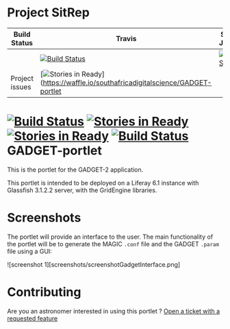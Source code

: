 # Project SitRep
| Build Status | Travis | SAGrid Jenkins |
|--------------|--------|----------------|
|              | [![Build Status](https://travis-ci.org/SouthAfricaDigitalScience/GADGET-portlet.svg?branch=master)](https://travis-ci.org/SouthAfricaDigitalScience/GADGET-portlet) | [![Build Status](http://ci.sagrid.ac.za:8080/view/All/job/GADGET2-portlet/badge/icon)](http://ci.sagrid.ac.za:8080/view/All/job/GADGET2-portlet/) |
| Project issues | [![Stories in Ready](https://badge.waffle.io/southafricadigitalscience/GADGET-portlet.png?label=ready&title=Ready)](https://waffle.io/southafricadigitalscience/GADGET-portlet| | [![Stories in Ready](https://badge.waffle.io/southafricadigitalscience/GADGET-portlet.png?label=In%20Progress&title=In%20Progress)](https://waffle.io/southafricadigitalscience/GADGET-portlet) | 
 

[![Build Status](http://ci.sagrid.ac.za:8080/view/All/job/GADGET2-portlet/badge/icon)](http://ci.sagrid.ac.za:8080/view/All/job/GADGET2-portlet/)
 [![Stories in Ready](https://badge.waffle.io/southafricadigitalscience/GADGET-portlet.png?label=ready&title=Ready)](https://waffle.io/southafricadigitalscience/GADGET-portlet)
 [![Stories in Ready](https://badge.waffle.io/southafricadigitalscience/GADGET-portlet.png?label=In%20Progress&title=In%20Progress)](https://waffle.io/southafricadigitalscience/GADGET-portlet)
[![Build Status](https://travis-ci.org/SouthAfricaDigitalScience/GADGET-portlet.svg?branch=master)](https://travis-ci.org/SouthAfricaDigitalScience/GADGET-portlet)
GADGET-portlet
==============

This is the portlet for the GADGET-2 application. 

This portlet is intended to be deployed on a Liferay 6.1 instance with Glassfish 3.1.2.2 server, with the GridEngine libraries.

# Screenshots

The portlet will provide an interface to the user. The main functionality of the portlet will be to generate the MAGIC `.conf` file and the GADGET `.param` file using a GUI:

![screenshot 1][screenshots/screenshotGadgetInterface.png]

# Contributing

Are you an astronomer interested in using this portlet ? [Open a ticket with a requested feature](https://github.com/SouthAfricaDigitalScience/GADGET-portlet/issues/new)
